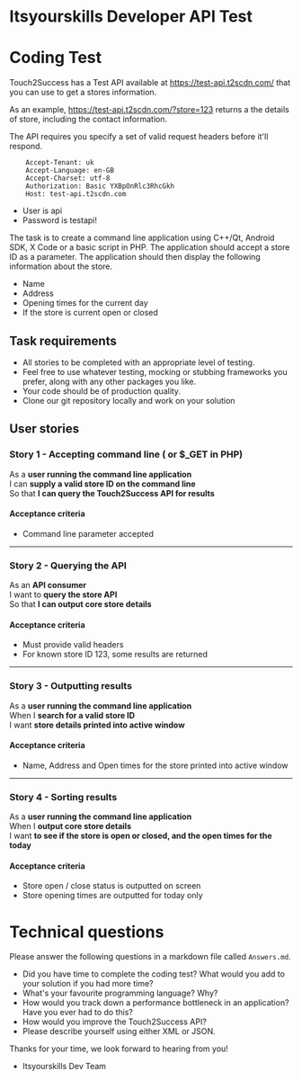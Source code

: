 Itsyourskills Developer API Test
==================================

# Coding Test

Touch2Success has a Test API available at https://test-api.t2scdn.com/ that you can use to get a stores information.

As an example, https://test-api.t2scdn.com/?store=123 returns a the details of store, including the contact information.

The API requires you specify a set of valid request headers before it'll respond.

        Accept-Tenant: uk
        Accept-Language: en-GB
        Accept-Charset: utf-8
        Authorization: Basic YXBpOnRlc3RhcGkh
        Host: test-api.t2scdn.com

* User is api
* Password is testapi!

The task is to create a command line application using C++/Qt, Android SDK, X Code or a basic script in PHP. The application should accept a store ID as a parameter. The application should then display the following information about the store.

* Name
* Address
* Opening times for the current day
* If the store is current open or closed


## Task requirements

- All stories to be completed with an appropriate level of testing.
- Feel free to use whatever testing, mocking or stubbing frameworks you prefer, along with any other packages you like.
- Your code should be of production quality.
- Clone our git repository locally and work on your solution


## User stories

### Story 1 - Accepting command line ( or $_GET in PHP)

As a **user running the command line application**<br />
I can **supply a valid store ID on the command line**<br />
So that **I can query the Touch2Success API for results**

#### Acceptance criteria

* Command line parameter accepted

---

### Story 2 - Querying the API

As an **API consumer**<br />
I want to **query the store API**<br />
So that **I can output core store details**

#### Acceptance criteria

* Must provide valid headers
* For known store ID 123, some results are returned

---

### Story 3 - Outputting results

As a **user running the command line application**<br />
When I **search for a valid store ID**<br />
I want **store details printed into active window**

#### Acceptance criteria

* Name, Address and Open times for the store printed into active window

---

### Story 4 - Sorting results

As a **user running the command line application**<br />
When I **output core store details**<br />
I want **to see if the store is open or closed, and the open times for the today**

#### Acceptance criteria

* Store open / close status is outputted on screen
* Store opening times are outputted for today only

# Technical questions

Please answer the following questions in a markdown file called `Answers.md`.

* Did you have time to complete the coding test? What would you add to your solution if you had more time?
* What's your favourite programming language? Why?
* How would you track down a performance bottleneck in an application? Have you ever had to do this?
* How would you improve the Touch2Success API?
* Please describe yourself using either XML or JSON.


Thanks for your time, we look forward to hearing from you!
- Itsyourskills Dev Team
